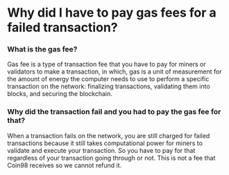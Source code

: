 # Why did I have to pay gas fees for a failed transaction?

### **What is the gas fee?**&#x20;

Gas fee is a type of transaction fee that you have to pay for miners or validators to make a transaction, in which, gas is a unit of measurement for the amount of energy the computer needs to use to perform a specific transaction on the network: finalizing transactions, validating them into blocks, and securing the blockchain.&#x20;

### Why did the transaction fail and you had to pay the gas fee for that?&#x20;

When a transaction fails on the network, you are still charged for failed transactions because it still takes computational power for miners to validate and execute your transaction. So you have to pay for that regardless of your transaction going through or not. This is not a fee that Coin98 receives so we cannot refund it.
